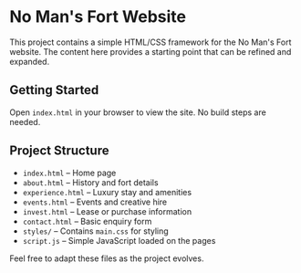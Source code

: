 # No Man's Fort Website

This project contains a simple HTML/CSS framework for the No Man's Fort website. The content here provides a starting point that can be refined and expanded.

## Getting Started

Open `index.html` in your browser to view the site. No build steps are needed.

## Project Structure

- `index.html` – Home page
- `about.html` – History and fort details
- `experience.html` – Luxury stay and amenities
- `events.html` – Events and creative hire
- `invest.html` – Lease or purchase information
- `contact.html` – Basic enquiry form
- `styles/` – Contains `main.css` for styling
- `script.js` – Simple JavaScript loaded on the pages

Feel free to adapt these files as the project evolves.
